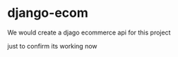 # django-ecom

We would create a djago ecommerce api for this project 


just to confirm its working now 